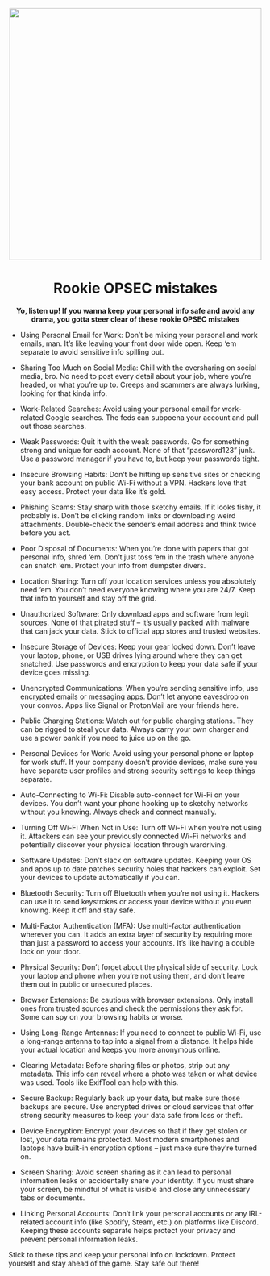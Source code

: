 <p align="center">
<img src="https://media3.giphy.com/media/v1.Y2lkPTc5MGI3NjExa2lhOTgydGd4OXdhOWppZ2hxYmw1NDZlaWh0YjFiZm1wYWlyZDBtcyZlcD12MV9pbnRlcm5hbF9naWZfYnlfaWQmY3Q9cw/0H7amEwdOgyeuqqBRH/giphy.gif", width="500", height="500">
</p>

<h1 align="center">Rookie OPSEC mistakes</h1>

<p align="center">
  <b>Yo, listen up! If you wanna keep your personal info safe and avoid any drama, you gotta steer clear of these rookie OPSEC mistakes
</b>
</p>

- Using Personal Email for Work: Don’t be mixing your personal and work emails, man. It’s like leaving your front door wide open. Keep ‘em separate to avoid sensitive info spilling out.

- Sharing Too Much on Social Media: Chill with the oversharing on social media, bro. No need to post every detail about your job, where you’re headed, or what you’re up to. Creeps and scammers are always lurking, looking for that kinda info.

- Work-Related Searches:
    Avoid using your personal email for work-related Google searches. The feds can subpoena your account and pull out those searches.

- Weak Passwords: Quit it with the weak passwords. Go for something strong and unique for each account. None of that “password123” junk. Use a password manager if you have to, but keep your passwords tight.

- Insecure Browsing Habits: Don’t be hitting up sensitive sites or checking your bank account on public Wi-Fi without a VPN. Hackers love that easy access. Protect your data like it’s gold.

- Phishing Scams: Stay sharp with those sketchy emails. If it looks fishy, it probably is. Don’t be clicking random links or downloading weird attachments. Double-check the sender’s email address and think twice before you act.

- Poor Disposal of Documents: When you’re done with papers that got personal info, shred ‘em. Don’t just toss ‘em in the trash where anyone can snatch ‘em. Protect your info from dumpster divers.

- Location Sharing: Turn off your location services unless you absolutely need ‘em. You don’t need everyone knowing where you are 24/7. Keep that info to yourself and stay off the grid.

- Unauthorized Software: Only download apps and software from legit sources. None of that pirated stuff – it’s usually packed with malware that can jack your data. Stick to official app stores and trusted websites.

- Insecure Storage of Devices: Keep your gear locked down. Don’t leave your laptop, phone, or USB drives lying around where they can get snatched. Use passwords and encryption to keep your data safe if your device goes missing.

- Unencrypted Communications: When you’re sending sensitive info, use encrypted emails or messaging apps. Don’t let anyone eavesdrop on your convos. Apps like Signal or ProtonMail are your friends here.

- Public Charging Stations: Watch out for public charging stations. They can be rigged to steal your data. Always carry your own charger and use a power bank if you need to juice up on the go.

- Personal Devices for Work: Avoid using your personal phone or laptop for work stuff. If your company doesn’t provide devices, make sure you have separate user profiles and strong security settings to keep things separate.

- Auto-Connecting to Wi-Fi: Disable auto-connect for Wi-Fi on your devices. You don’t want your phone hooking up to sketchy networks without you knowing. Always check and connect manually.

- Turning Off Wi-Fi When Not in Use: Turn off Wi-Fi when you’re not using it. Attackers can see your previously connected Wi-Fi networks and potentially discover your physical location through wardriving.

- Software Updates: Don’t slack on software updates. Keeping your OS and apps up to date patches security holes that hackers can exploit. Set your devices to update automatically if you can.

- Bluetooth Security: Turn off Bluetooth when you’re not using it. Hackers can use it to send keystrokes or access your device without you even knowing. Keep it off and stay safe.

- Multi-Factor Authentication (MFA): Use multi-factor authentication wherever you can. It adds an extra layer of security by requiring more than just a password to access your accounts. It’s like having a double lock on your door.

- Physical Security: Don’t forget about the physical side of security. Lock your laptop and phone when you’re not using them, and don’t leave them out in public or unsecured places.

- Browser Extensions: Be cautious with browser extensions. Only install ones from trusted sources and check the permissions they ask for. Some can spy on your browsing habits or worse.

- Using Long-Range Antennas: If you need to connect to public Wi-Fi, use a long-range antenna to tap into a signal from a distance. It helps hide your actual location and keeps you more anonymous online.

- Clearing Metadata: Before sharing files or photos, strip out any metadata. This info can reveal where a photo was taken or what device was used. Tools like ExifTool can help with this.

- Secure Backup: Regularly back up your data, but make sure those backups are secure. Use encrypted drives or cloud services that offer strong security measures to keep your data safe from loss or theft.

- Device Encryption: Encrypt your devices so that if they get stolen or lost, your data remains protected. Most modern smartphones and laptops have built-in encryption options – just make sure they’re turned on.
  
- Screen Sharing: Avoid screen sharing as it can lead to personal information leaks or accidentally share your identity. If you must share your screen, be mindful of what is visible and close any unnecessary tabs or documents.

- Linking Personal Accounts: Don’t link your personal accounts or any IRL-related account info (like Spotify, Steam, etc.) on platforms like Discord. Keeping these accounts separate helps protect your privacy and prevent personal information leaks.

Stick to these tips and keep your personal info on lockdown. Protect yourself and stay ahead of the game. Stay safe out there!

